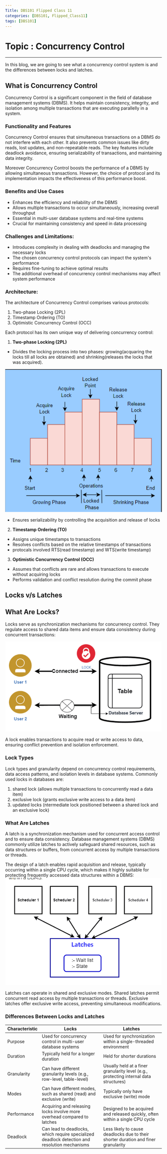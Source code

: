 ```yaml
---
Title: DBS101 Flipped Class 11
categories: [DBS101, Flipped_Class11]
tags: [DBS101]
---
```


# Topic :  Concurrency Control
----

In this blog, we are going to see what a concurrency control system is and the differences between locks and latches.

## What is Concurrency Control
Concurrency Control is a significant component in the field of database management systems (DBMS). It helps maintain consistency, integrity, and isolation among multiple transactions that are executing parallelly in a system.

### Functionality and Features
Concurrency Control ensures that simultaneous transactions on a DBMS do not interfere with each other. It also prevents common issues like dirty reads, lost updates, and non-repeatable reads. The key features include deadlock avoidance, ensuring serializability of transactions, and maintaining data integrity.

Moreover Concurrency Control boosts the performance of a DBMS by allowing simultaneous transactions. However, the choice of protocol and its implementation impacts the effectiveness of this performance boost.

### Benefits and Use Cases
- Enhances the efficiency and reliability of the DBMS
- Allows multiple transactions to occur simultaneously, increasing overall throughput
- Essential in multi-user database systems and real-time systems
- Crucial for maintaining consistency and speed in data processing

### Challenges and Limitations:

- Introduces complexity in dealing with deadlocks and managing the necessary locks
- The chosen concurrency control protocols can impact the system's performance
- Requires fine-tuning to achieve optimal results
- The additional overhead of concurrency control mechanisms may affect system performance

### Architecture:

The architecture of Concurrency Control comprises various protocols:
1. Two-phase Locking (2PL)
2. Timestamp Ordering (TO)
3. Optimistic Concurrency Control (OCC)

Each protocol has its own unique way of delivering concurrency control:
1. **Two-phase Locking (2PL)**

- Divides the locking process into two  phases: growing(acquaring the locks till all locks are obtained) and shrinking(releases the locks that was acquired).

![alt text](<../lock phase.png>)

- Ensures serializability by controlling the acquisition and release of locks

2. **Timestamp Ordering (TO)**

- Assigns unique timestamps to transactions
- Resolves conflicts based on the relative timestamps of transactions
- protocals involved RTS(read timestamp) and WTS(write timestamp)

3. **Optimistic Concurrency Control (OCC)**

- Assumes that conflicts are rare and allows transactions to execute without acquiring locks
- Performs validation and conflict resolution during the commit phase

## Locks v/s Latches
## What Are Locks?
Locks serve as synchronization mechanisms for concurrency control. They regulate access to shared data items and ensure data consistency during concurrent transactions:

![alt text](../lock.png)

A lock enables transactions to acquire read or write access to data, ensuring conflict prevention and isolation enforcement.

### Lock Types
Lock types and granularity depend on concurrency control requirements, data access patterns, and isolation levels in database systems. Commonly used locks in databases are:
1. shared lock (allows multiple transactions to concurrently read a data item)
2. exclusive lock (grants exclusive write access to a data item)
3. updated locks (ntermediate lock positioned between a shared lock and an exclusive lock)

###  What Are Latches
A latch is a synchronization mechanism used for concurrent access control and to ensure data consistency. Database management systems (DBMS) commonly utilize latches to actively safeguard shared resources, such as data structures or buffers, from concurrent access by multiple transactions or threads.

The design of a latch enables rapid acquisition and release, typically occurring within a single CPU cycle, which makes it highly suitable for protecting frequently accessed data structures within a DBMS:
![alt text](../latches.png)

Latches can operate in shared and exclusive modes. Shared latches permit concurrent read access by multiple transactions or threads. Exclusive latches offer exclusive write access, preventing simultaneous modifications.


### Differences Between Locks and Latches
| Characteristic | Locks | Latches |
|----------------|-------|---------|
| Purpose        | Used for concurrency control in multi-user database systems | Used for synchronization within a single-threaded environment |
| Duration       | Typically held for a longer duration | Held for shorter durations |
| Granularity    | Can have different granularity levels (e.g., row-level, table-level) | Usually held at a finer granularity level (e.g., protecting internal data structures) |
| Modes          | Can have different modes, such as shared (read) and exclusive (write) | Typically only have exclusive (write) mode |
| Performance    | Acquiring and releasing locks involve more overhead compared to latches | Designed to be acquired and released quickly, often within a single CPU cycle |
| Deadlock       | Can lead to deadlocks, which require specialized deadlock detection and resolution mechanisms | Less likely to cause deadlocks due to their shorter duration and finer granularity |

